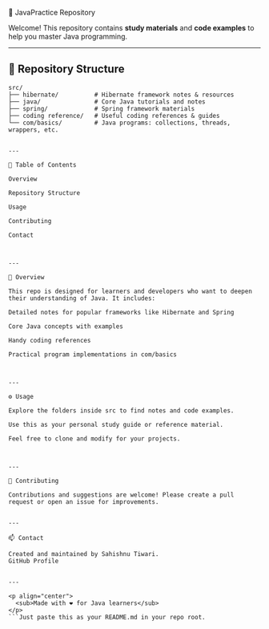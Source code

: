 🚀 JavaPractice Repository

Welcome! This repository contains **study materials** and **code examples** to help you master Java programming.

---

## 📂 Repository Structure

```plaintext
src/
├── hibernate/          # Hibernate framework notes & resources
├── java/               # Core Java tutorials and notes
├── spring/             # Spring framework materials
├── coding reference/   # Useful coding references & guides
└── com/basics/         # Java programs: collections, threads, wrappers, etc.


---

📌 Table of Contents

Overview

Repository Structure

Usage

Contributing

Contact



---

📖 Overview

This repo is designed for learners and developers who want to deepen their understanding of Java. It includes:

Detailed notes for popular frameworks like Hibernate and Spring

Core Java concepts with examples

Handy coding references

Practical program implementations in com/basics



---

⚙️ Usage

Explore the folders inside src to find notes and code examples.

Use this as your personal study guide or reference material.

Feel free to clone and modify for your projects.



---

🤝 Contributing

Contributions and suggestions are welcome! Please create a pull request or open an issue for improvements.


---

📫 Contact

Created and maintained by Sahishnu Tiwari.
GitHub Profile


---

<p align="center">
  <sub>Made with ❤️ for Java learners</sub>
</p>
```Just paste this as your README.md in your repo root.

